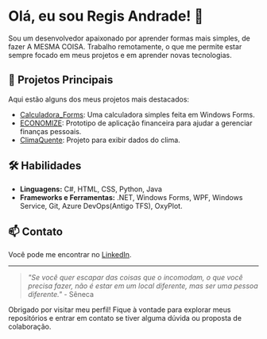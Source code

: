 # Olá, eu sou Regis Andrade! 👋

Sou um desenvolvedor apaixonado por aprender formas mais simples, de fazer A MESMA COISA. Trabalho remotamente, o que me permite estar sempre focado em meus projetos e em aprender novas tecnologias.

## 🚀 Projetos Principais

Aqui estão alguns dos meus projetos mais destacados:

- [Calculadora_Forms](https://github.com/andrade-regis/Calculadora_Forms): Uma calculadora simples feita em Windows Forms.
- [ECONOMIZE](https://github.com/andrade-regis/ECONOMIZE): Prototipo de aplicação financeira para ajudar a gerenciar finanças pessoais.
- [ClimaQuente](https://github.com/andrade-regis/ClimaQuente): Projeto para exibir dados do clima.

## 🛠️ Habilidades

- **Linguagens:** C#, HTML, CSS, Python, Java
- **Frameworks e Ferramentas:** .NET, Windows Forms, WPF, Windows Service, Git, Azure DevOps(Antigo TFS), OxyPlot. 

## 📫 Contato

Você pode me encontrar no [LinkedIn](https://www.linkedin.com/in/ribandrade).

---

> *"Se você quer escapar das coisas que o incomodam, o que você precisa fazer, não é estar em um local diferente, mas ser uma pessoa diferente."* - Sêneca

Obrigado por visitar meu perfil! Fique à vontade para explorar meus repositórios e entrar em contato se tiver alguma dúvida ou proposta de colaboração.
